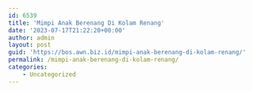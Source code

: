 ```yaml
---
id: 6539
title: 'Mimpi Anak Berenang Di Kolam Renang'
date: '2023-07-17T21:22:20+00:00'
author: admin
layout: post
guid: 'https://bos.awn.biz.id/mimpi-anak-berenang-di-kolam-renang/'
permalink: /mimpi-anak-berenang-di-kolam-renang/
categories:
    - Uncategorized
---
```


